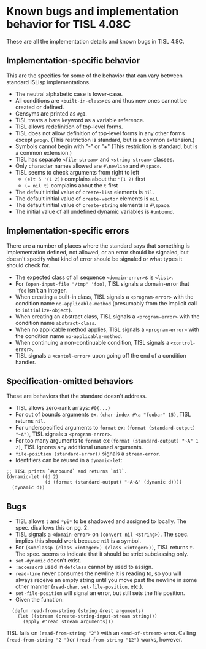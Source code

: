 ﻿# Known bugs and implementation behavior for TISL 4.08C

These are all the implementation details and known bugs in TISL 4.8C.

## Implementation-specific behavior

This are the specifics for some of the behavior that can vary between standard ISLisp implementations.

- The neutral alphabetic case is lower-case.
- All conditions are `<built-in-class>`es and thus new ones cannot be created or defined.
- Gensyms are printed as `#g1`.
- TISL treats a bare keyword as a variable reference.
- TISL allows redefinition of top-level forms.
- TISL does not allow definition of top-level forms in any other forms except `progn`.
(This restriction is standard, but is a common extension.)
- Symbols cannot begin with "-" or "+"
(This restriction is standard, but is a common extension.)
- TISL has separate `<file-stream>` and `<string-stream>` classes.
- Only character names allowed are `#\newline` and `#\space`.
- TISL seems to check arguments from right to left
  - `(elt 5 '(1 2))` complains about the `'(1 2)` first
  - `(= nil t)` complains about the `t` first
- The default initial value of `create-list` elements is `nil`.
- The default initial value of `create-vector` elements is `nil`.
- The default initial value of `create-string` elements is `#\space`.
- The initial value of all undefined dynamic variables is `#unbound`.

## Implementation-specific errors

There are a number of places where the standard says that something is implementation defined, not allowed, or an error should be signaled, but doesn't specify what kind of error should be signaled or what types it should check for.

- The expected class of all sequence `<domain-error>`s is `<list>`.
- For `(open-input-file "/tmp" 'foo)`, TISL signals a domain-error that `'foo` isn't an integer.
- When creating a built-in class, TISL signals a `<program-error>` with the condition name `no-applicable-method` (presumably from the implicit call to `initialize-object`).
- When creating an abstract class, TISL signals a `<program-error>` with the condition name `abstract-class`.
- When no applicable method applies, TISL signals a `<program-error>` with the condition name `no-applicable-method`.
- When continuing a non-continuable condition, TISL signals a `<control-error>`.
- TISL signals a `<contol-error>` upon going off the end of a condition handler.

## Specification-omitted behaviors

These are behaviors that the standard doesn't address.

- TISL allows zero-rank arrays: `#0(...)`
- For out of bounds arguments ex. `(char-index #\a "foobar" 15)`, TISL returns `nil`.
- For underspecified arguments to `format` ex: `(format (standard-output) "~A")`, TISL signals a `<program-error>`.
- For too many arguments to `format` ex:`(format (standard-output) "~A" 1 2)`, TISL ignores any additional unused arguments.
- `file-position (standard-error))` signals a `stream-error`.
- Identifiers can be reused in a `dynamic-let`:
```
;; TISL prints `#unbound` and returns `nil`.
(dynamic-let ((d 2)
              (d (format (standard-output) "~A~&" (dynamic d))))
  (dynamic d))
```

## Bugs

- TISL allows `t` and `*pi*` to be shadowed and assigned to locally. The spec. disallows this on pg. 2.
- TISL signals a `<domain-error>` on `(convert nil <string>)`. The spec. implies this should work because `nil` is a symbol.
- For `(subclassp (class <integer>) (class <integer>))`, TISL returns `t`. The spec. seems to indicate that it should be strict subclassing only.
- `set-dynamic` doesn't exist.
- `:accessor`s used in `defclass` cannot by used to assign.
- `read-line` never consumes the newline it is reading to, so you will always receive an empty string until you move past the newline in some other manner (`read-char`, `set-file-position`, etc.).
- `set-file-position` will signal an error, but still sets the file position.
- Given the function:
```
  (defun read-from-string (string &rest arguments)
    (let ((stream (create-string-input-stream string)))
      (apply #'read stream arguments)))
```
TISL fails on `(read-from-string "2")` with an `<end-of-stream>` error. Calling `(read-from-string "2 ")`or `(read-from-string "12")` works, however.

